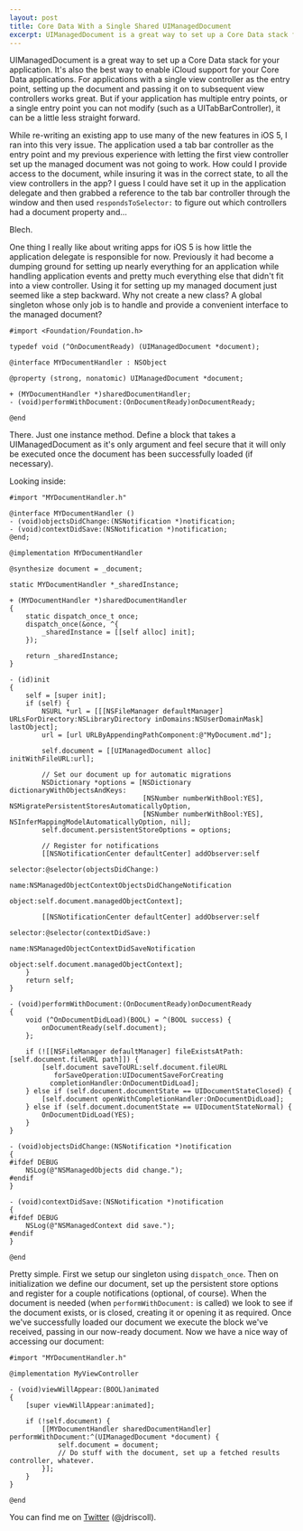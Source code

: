 ```yaml
---
layout: post
title: Core Data With a Single Shared UIManagedDocument
excerpt: UIManagedDocument is a great way to set up a Core Data stack for your application. With application delegates taking a smaller role in newer applications, sharing the document's managed object context can be tricky.
---
```


UIManagedDocument is a great way to set up a Core Data stack for your application. It's also the best way to enable iCloud support for your Core Data applications. For applications with a single view controller as the entry point, setting up the document and passing it on to subsequent view controllers works great. But if your application has multiple entry points, or a single entry point you can not modify (such as a UITabBarController), it can be a little less straight forward.

While re-writing an existing app to use many of the new features in iOS 5, I ran into this very issue. The application used a tab bar controller as the entry point and my previous experience with letting the first view controller set up the managed document was not going to work. How could I provide access to the document, while insuring it was in the correct state, to all the view controllers in the app? I guess I could have set it up in the application delegate and then grabbed a reference to the tab bar controller through the window and then used `respondsToSelector:` to figure out which controllers had a document property and...

Blech.

One thing I really like about writing apps for iOS 5 is how little the application delegate is responsible for now. Previously it had become a dumping ground for setting up nearly everything for an application while handling application events and pretty much everything else that didn't fit into a view controller. Using it for setting up my managed document just seemed like a step backward. Why not create a new class? A global singleton whose only job is to handle and provide a convenient interface to the managed document?

	#import <Foundation/Foundation.h>
	
	typedef void (^OnDocumentReady) (UIManagedDocument *document);
	
	@interface MYDocumentHandler : NSObject
	
	@property (strong, nonatomic) UIManagedDocument *document;

	+ (MYDocumentHandler *)sharedDocumentHandler;
	- (void)performWithDocument:(OnDocumentReady)onDocumentReady;
	
	@end
	
There. Just one instance method. Define a block that takes a UIManagedDocument as it's only argument and feel secure that it will only be executed once the document has been successfully loaded (if necessary).

Looking inside:

	#import "MYDocumentHandler.h"
	
	@interface MYDocumentHandler ()
	- (void)objectsDidChange:(NSNotification *)notification;
	- (void)contextDidSave:(NSNotification *)notification;
	@end;
	
	@implementation MYDocumentHandler
	
	@synthesize document = _document;
	
	static MYDocumentHandler *_sharedInstance;
	
	+ (MYDocumentHandler *)sharedDocumentHandler
	{
	    static dispatch_once_t once;
	    dispatch_once(&once, ^{
	        _sharedInstance = [[self alloc] init];
	    });
	    
	    return _sharedInstance;
	}
	
	- (id)init
	{
	    self = [super init];
	    if (self) {
	        NSURL *url = [[[NSFileManager defaultManager] URLsForDirectory:NSLibraryDirectory inDomains:NSUserDomainMask] lastObject];
	        url = [url URLByAppendingPathComponent:@"MyDocument.md"];
	        
	        self.document = [[UIManagedDocument alloc] initWithFileURL:url];
	        
	        // Set our document up for automatic migrations
	        NSDictionary *options = [NSDictionary dictionaryWithObjectsAndKeys:
	                                 [NSNumber numberWithBool:YES], NSMigratePersistentStoresAutomaticallyOption,
	                                 [NSNumber numberWithBool:YES], NSInferMappingModelAutomaticallyOption, nil];
	        self.document.persistentStoreOptions = options;
	        
	        // Register for notifications
	        [[NSNotificationCenter defaultCenter] addObserver:self
	                                                 selector:@selector(objectsDidChange:)
	                                                     name:NSManagedObjectContextObjectsDidChangeNotification
	                                                   object:self.document.managedObjectContext];
	        
	        [[NSNotificationCenter defaultCenter] addObserver:self
	                                                 selector:@selector(contextDidSave:)
	                                                     name:NSManagedObjectContextDidSaveNotification
	                                                   object:self.document.managedObjectContext];
	    }
	    return self;
	}
	
	- (void)performWithDocument:(OnDocumentReady)onDocumentReady
	{    
	    void (^OnDocumentDidLoad)(BOOL) = ^(BOOL success) {
	        onDocumentReady(self.document);
	    };
	    
	    if (![[NSFileManager defaultManager] fileExistsAtPath:[self.document.fileURL path]]) {
	        [self.document saveToURL:self.document.fileURL
	           forSaveOperation:UIDocumentSaveForCreating
	          completionHandler:OnDocumentDidLoad];
	    } else if (self.document.documentState == UIDocumentStateClosed) {
	        [self.document openWithCompletionHandler:OnDocumentDidLoad];
	    } else if (self.document.documentState == UIDocumentStateNormal) {
	        OnDocumentDidLoad(YES);
	    }
	}
	
	- (void)objectsDidChange:(NSNotification *)notification
	{
	#ifdef DEBUG
	    NSLog(@"NSManagedObjects did change.");
	#endif
	}
	
	- (void)contextDidSave:(NSNotification *)notification
	{
	#ifdef DEBUG
	    NSLog(@"NSManagedContext did save.");
	#endif
	}
	
	@end

Pretty simple. First we setup our singleton using `dispatch_once`. Then on initialization we define our document, set up the persistent store options and register for a couple notifications (optional, of course). When the document is needed (when `performWithDocument:` is called) we look to see if the document exists, or is closed, creating it or opening it as required. Once we've successfully loaded our document we execute the block we've received, passing in our now-ready document. Now we have a nice way of accessing our document:

	#import "MYDocumentHandler.h"
	
	@implementation MyViewController
	
	- (void)viewWillAppear:(BOOL)animated
	{
	    [super viewWillAppear:animated];
	    
	    if (!self.document) {
	        [[MYDocumentHandler sharedDocumentHandler] performWithDocument:^(UIManagedDocument *document) {
	            self.document = document;
	            // Do stuff with the document, set up a fetched results controller, whatever.
	        }];
	    }
	}
	
	@end
	
You can find me on [Twitter](http://twitter.com/jdriscoll) (@jdriscoll).








